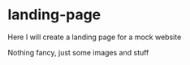 # landing-page

<p> Here I will create a landing page for a mock website</p>
<p> Nothing fancy, just some images and stuff</p>